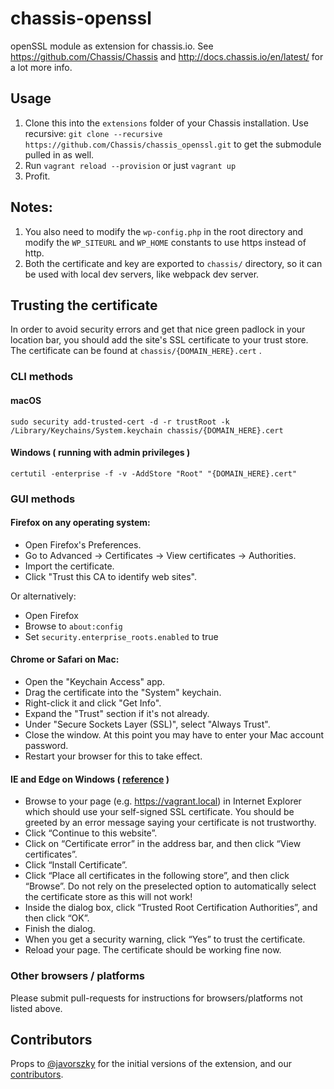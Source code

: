 # chassis-openssl
openSSL module as extension for chassis.io. See https://github.com/Chassis/Chassis and http://docs.chassis.io/en/latest/ for a lot more info.

## Usage

1. Clone this into the `extensions` folder of your Chassis installation. Use recursive: `git clone --recursive https://github.com/Chassis/chassis_openssl.git` to get the submodule pulled in as well.
1. Run `vagrant reload --provision` or just `vagrant up`
1. Profit.

## Notes:

1. You also need to modify the `wp-config.php` in the root directory and modify the `WP_SITEURL` and `WP_HOME` constants to use https instead of http.
1. Both the certificate and key are exported to `chassis/` directory, so it can be used with local dev servers, like webpack dev server.

## Trusting the certificate

In order to avoid security errors and get that nice green padlock in your location bar, you should add the site's SSL certificate to your trust store. The certificate can be found at `chassis/{DOMAIN_HERE}.cert` .

### CLI methods

#### macOS
```
sudo security add-trusted-cert -d -r trustRoot -k /Library/Keychains/System.keychain chassis/{DOMAIN_HERE}.cert
```

#### Windows ( running with admin privileges )
```
certutil -enterprise -f -v -AddStore "Root" "{DOMAIN_HERE}.cert"
```

### GUI methods

#### Firefox on any operating system:

- Open Firefox's Preferences.
- Go to Advanced -> Certificates -> View certificates -> Authorities.
- Import the certificate.
- Click "Trust this CA to identify web sites".

Or alternatively:

- Open Firefox
- Browse to `about:config`
- Set `security.enterprise_roots.enabled` to true

#### Chrome or Safari on Mac:

- Open the "Keychain Access" app.
- Drag the certificate into the "System" keychain.
- Right-click it and click "Get Info".
- Expand the "Trust" section if it's not already.
- Under "Secure Sockets Layer (SSL)", select "Always Trust".
- Close the window. At this point you may have to enter your Mac account password.
- Restart your browser for this to take effect.

#### IE and Edge on Windows ( [reference](https://medium.com/@ali.dev/how-to-trust-any-self-signed-ssl-certificate-in-ie11-and-edge-fa7b416cac68) )

- Browse to your page (e.g. https://vagrant.local) in Internet Explorer which should use your self-signed SSL certificate. You should be greeted by an error message saying your certificate is not trustworthy.
- Click “Continue to this website”.
- Click on “Certificate error” in the address bar, and then click “View certificates”.
- Click “Install Certificate”.
- Click “Place all certificates in the following store”, and then click “Browse”. Do not rely on the preselected option to automatically select the certificate store as this will not work!
- Inside the dialog box, click “Trusted Root Certification Authorities”, and then click “OK”.
- Finish the dialog.
- When you get a security warning, click “Yes” to trust the certificate.
- Reload your page. The certificate should be working fine now.


### Other browsers / platforms

Please submit pull-requests for instructions for browsers/platforms not listed above.

## Contributors

Props to [@javorszky](https://github.com/javorszky/) for the initial versions of the extension, and our [contributors](https://github.com/Chassis/chassis_openssl/graphs/contributors).
